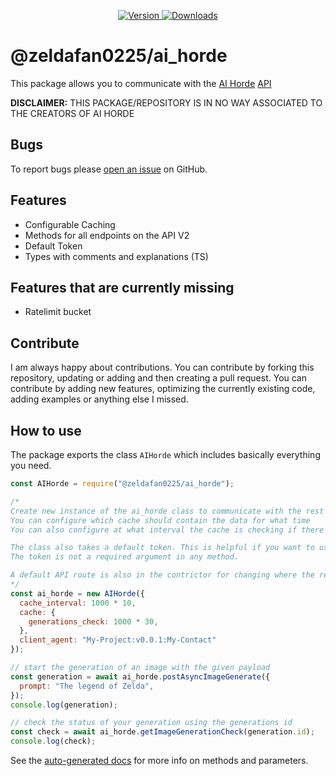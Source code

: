 <!-- markdownlint-disable MD033 MD041 -->
<div align="center">
    <p>
        <a href="https://www.npmjs.com/package/@zeldafan0225/ai_horde">
            <img src="https://img.shields.io/npm/v/@zeldafan0225/ai_horde.svg?maxAge=3600&style=flat&logo=npm&color=ff5540" alt="Version" />
        </a>
        <a href="https://www.npmjs.com/package/@zeldafan0225/ai_horde">
            <img src="https://img.shields.io/npm/dt/@zeldafan0225/ai_horde.svg?maxAge=3600&style=flat&logo=npm&color=ff5540" alt="Downloads" />
        </a>
    </p>
</div>

# @zeldafan0225/ai_horde

This package allows you to communicate with the [AI Horde](https://aihorde.net/) [API](https://aihorde.net/)

**DISCLAIMER:**
THIS PACKAGE/REPOSITORY IS IN NO WAY ASSOCIATED TO THE CREATORS OF AI HORDE

## Bugs

To report bugs please [open an issue](https://github.com/ZeldaFan0225/ai_horde) on GitHub.

## Features

- Configurable Caching
- Methods for all endpoints on the API V2
- Default Token
- Types with comments and explanations (TS)

## Features that are currently missing

- Ratelimit bucket

## Contribute

I am always happy about contributions. You can contribute by forking this repository, updating or adding and then creating a pull request.
You can contribute by adding new features, optimizing the currently existing code, adding examples or anything else I missed.

## How to use

The package exports the class `AIHorde` which includes basically everything you need.

```js
const AIHorde = require("@zeldafan0225/ai_horde");

/*
Create new instance of the ai_horde class to communicate with the rest API
You can configure which cache should contain the data for what time
You can also configure at what interval the cache is checking if there are any data that should be deleted

The class also takes a default token. This is helpful if you want to use this package only using your own token.
The token is not a required argument in any method.

A default API route is also in the contrictor for changing where the requests are directed to (e.g. when using a subdomain like https://test.aihorde.net)
*/
const ai_horde = new AIHorde({
  cache_interval: 1000 * 10,
  cache: {
    generations_check: 1000 * 30,
  },
  client_agent: "My-Project:v0.0.1:My-Contact"
});

// start the generation of an image with the given payload
const generation = await ai_horde.postAsyncImageGenerate({
  prompt: "The legend of Zelda",
});
console.log(generation);

// check the status of your generation using the generations id
const check = await ai_horde.getImageGenerationCheck(generation.id);
console.log(check);
```

See the [auto-generated docs](./docs/classes/export_.md) for more info on methods and parameters.
